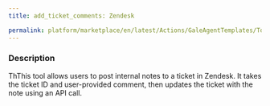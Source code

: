 ```yaml
---
title: add_ticket_comments: Zendesk

permalink: platform/marketplace/en/latest/Actions/GaleAgentTemplates/Tool_037
---
```

### Description


ThThis tool allows users to post internal notes to a ticket in Zendesk. It takes the ticket ID and user-provided comment, then updates the ticket with the note using an API call.
